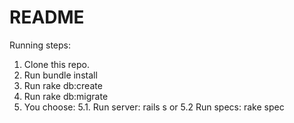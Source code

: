 # README

Running steps:
1. Clone this repo.
2. Run bundle install
3. Run rake db:create
4. Run rake db:migrate
5. You choose:
  5.1. Run server: rails s
  or
  5.2 Run specs: rake spec
